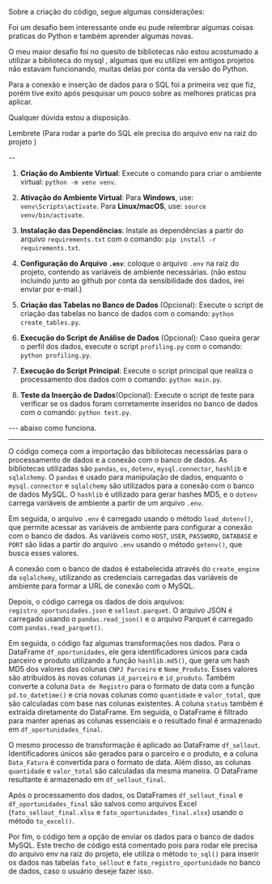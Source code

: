 
Sobre a criação do código, segue algumas considerações:

Foi um desafio bem interessante onde eu pude relembrar algumas coisas praticas do Python e também aprender algumas novas.

O meu maior desafio foi no quesito de bibliotecas não estou acostumado a utilizar a biblioteca do mysql , algumas que eu utilizei em antigos projetos não estavam funcionando, muitas delas por conta da versão do Python.

Para a conexão e inserção de dados para o SQL foi a primeira vez que fiz, porém tive exito após pesquisar um pouco sobre as melhores praticas pra aplicar. 

Qualquer dúvida estou a disposição.

Lembrete (Para rodar a parte do SQL ele precisa do arquivo env na raiz do projeto ) 

--




1. **Criação do Ambiente Virtual**: Execute o comando para criar o ambiente virtual: `python -m venv venv`.

2. **Ativação do Ambiente Virtual**: Para **Windows**, use: `venv\Scripts\activate`. Para **Linux/macOS**, use: `source venv/bin/activate`.

3. **Instalação das Dependências**: Instale as dependências a partir do arquivo `requirements.txt` com o comando: `pip install -r requirements.txt`.

4. **Configuração do Arquivo `.env`**: coloque o arquivo `.env` na raiz do projeto, contendo as variáveis de ambiente necessárias. (não estou incluindo junto ao github por conta da sensibilidade dos dados, irei enviar por e-mail.)

5. **Criação das Tabelas no Banco de Dados** (Opcional): Execute o script de criação das tabelas no banco de dados com o comando: `python create_tables.py`.

6. **Execução do Script de Análise de Dados** (Opcional): Caso queira gerar o perfil dos dados, execute o script `profiling.py` com o comando: `python profiling.py`.

7. **Execução do Script Principal**: Execute o script principal que realiza o processamento dos dados com o comando: `python main.py`.

8. **Teste da Inserção de Dados**(Opcional): Execute o script de teste para verificar se os dados foram corretamente inseridos no banco de dados com o comando: `python test.py`.

--- abaixo como funciona.

---

O código começa com a importação das bibliotecas necessárias para o processamento de dados e a conexão com o banco de dados. As bibliotecas utilizadas são `pandas`, `os`, `dotenv`, `mysql.connector`, `hashlib` e `sqlalchemy`. O `pandas` é usado para manipulação de dados, enquanto o `mysql.connector` e `sqlalchemy` são utilizados para a conexão com o banco de dados MySQL. O `hashlib` é utilizado para gerar hashes MD5, e o `dotenv` carrega variáveis de ambiente a partir de um arquivo `.env`.

Em seguida, o arquivo `.env` é carregado usando o método `load_dotenv()`, que permite acessar as variáveis de ambiente para configurar a conexão com o banco de dados. As variáveis como `HOST`, `USER`, `PASSWORD`, `DATABASE` e `PORT` são lidas a partir do arquivo `.env` usando o método `getenv()`, que busca esses valores.

A conexão com o banco de dados é estabelecida através do `create_engine` da `sqlalchemy`, utilizando as credenciais carregadas das variáveis de ambiente para formar a URL de conexão com o MySQL.

Depois, o código carrega os dados de dois arquivos: `registro_oportunidades.json` e `sellout.parquet`. O arquivo JSON é carregado usando o `pandas.read_json()` e o arquivo Parquet é carregado com `pandas.read_parquet()`.

Em seguida, o código faz algumas transformações nos dados. Para o DataFrame `df_oportunidades`, ele gera identificadores únicos para cada parceiro e produto utilizando a função `hashlib.md5()`, que gera um hash MD5 dos valores das colunas `CNPJ Parceiro` e `Nome_Produto`. Esses valores são atribuídos às novas colunas `id_parceiro` e `id_produto`. Também converte a coluna `Data de Registro` para o formato de data com a função `pd.to_datetime()` e cria novas colunas como `quantidade` e `valor_total`, que são calculadas com base nas colunas existentes. A coluna `status` também é extraída diretamente do DataFrame. Em seguida, o DataFrame é filtrado para manter apenas as colunas essenciais e o resultado final é armazenado em `df_oportunidades_final`.

O mesmo processo de transformação é aplicado ao DataFrame `df_sellout`. Identificadores únicos são gerados para o parceiro e o produto, e a coluna `Data_Fatura` é convertida para o formato de data. Além disso, as colunas `quantidade` e `valor_total` são calculadas da mesma maneira. O DataFrame resultante é armazenado em `df_sellout_final`.

Após o processamento dos dados, os DataFrames `df_sellout_final` e `df_oportunidades_final` são salvos como arquivos Excel (`fato_sellout_final.xlsx` e `fato_oportunidades_final.xlsx`) usando o método `to_excel()`.

Por fim, o código tem a opção de enviar os dados para o banco de dados MySQL. Este trecho de código está comentado pois para rodar ele precisa do arquivo env na raiz do projeto, ele utiliza o método `to_sql()` para inserir os dados nas tabelas `fato_sellout` e `fato_registro_oportunidade` no banco de dados, caso o usuário deseje fazer isso.






